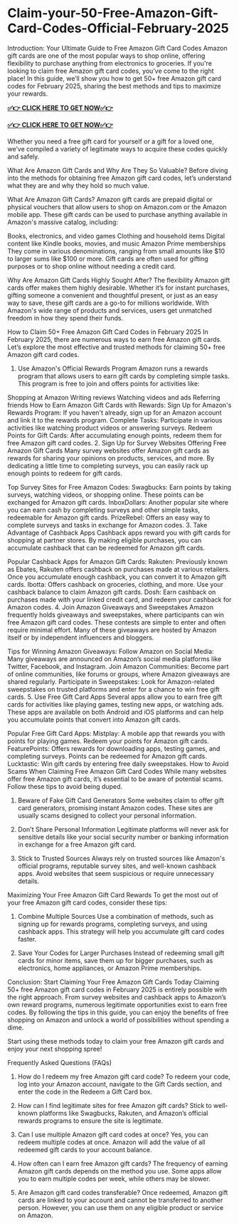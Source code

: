 # Claim-your-50-Free-Amazon-Gift-Card-Codes-Official-February-2025
Introduction: Your Ultimate Guide to Free Amazon Gift Card Codes
Amazon gift cards are one of the most popular ways to shop online, offering flexibility to purchase anything from electronics to groceries. If you're looking to claim free Amazon gift card codes, you’ve come to the right place! In this guide, we’ll show you how to get 50+ free Amazon gift card codes for February 2025, sharing the best methods and tips to maximize your rewards.

**[✅👉 CLICK HERE TO GET NOW✅👉](https://jahanhubspot.com/amazon/)**

**[✅👉 CLICK HERE TO GET NOW✅👉](https://jahanhubspot.com/amazon/)**

Whether you need a free gift card for yourself or a gift for a loved one, we’ve compiled a variety of legitimate ways to acquire these codes quickly and safely.

What Are Amazon Gift Cards and Why Are They So Valuable?
Before diving into the methods for obtaining free Amazon gift card codes, let’s understand what they are and why they hold so much value.

What Are Amazon Gift Cards?
Amazon gift cards are prepaid digital or physical vouchers that allow users to shop on Amazon.com or the Amazon mobile app. These gift cards can be used to purchase anything available in Amazon's massive catalog, including:

Books, electronics, and video games
Clothing and household items
Digital content like Kindle books, movies, and music
Amazon Prime memberships
They come in various denominations, ranging from small amounts like $10 to larger sums like $100 or more. Gift cards are often used for gifting purposes or to shop online without needing a credit card.

Why Are Amazon Gift Cards Highly Sought After?
The flexibility Amazon gift cards offer makes them highly desirable. Whether it’s for instant purchases, gifting someone a convenient and thoughtful present, or just as an easy way to save, these gift cards are a go-to for millions worldwide. With Amazon's wide range of products and services, users get unmatched freedom in how they spend their funds.

How to Claim 50+ Free Amazon Gift Card Codes in February 2025
In February 2025, there are numerous ways to earn free Amazon gift cards. Let’s explore the most effective and trusted methods for claiming 50+ free Amazon gift card codes.

1. Use Amazon's Official Rewards Program
Amazon runs a rewards program that allows users to earn gift cards by completing simple tasks. This program is free to join and offers points for activities like:

Shopping at Amazon
Writing reviews
Watching videos and ads
Referring friends
How to Earn Amazon Gift Cards with Rewards:
Sign Up for Amazon's Rewards Program: If you haven't already, sign up for an Amazon account and link it to the rewards program.
Complete Tasks: Participate in various activities like watching product videos or answering surveys.
Redeem Points for Gift Cards: After accumulating enough points, redeem them for free Amazon gift card codes.
2. Sign Up for Survey Websites Offering Free Amazon Gift Cards
Many survey websites offer Amazon gift cards as rewards for sharing your opinions on products, services, and more. By dedicating a little time to completing surveys, you can easily rack up enough points to redeem for gift cards.

Top Survey Sites for Free Amazon Codes:
Swagbucks: Earn points by taking surveys, watching videos, or shopping online. These points can be exchanged for Amazon gift cards.
InboxDollars: Another popular site where you can earn cash by completing surveys and other simple tasks, redeemable for Amazon gift cards.
PrizeRebel: Offers an easy way to complete surveys and tasks in exchange for Amazon codes.
3. Take Advantage of Cashback Apps
Cashback apps reward you with gift cards for shopping at partner stores. By making eligible purchases, you can accumulate cashback that can be redeemed for Amazon gift cards.

Popular Cashback Apps for Amazon Gift Cards:
Rakuten: Previously known as Ebates, Rakuten offers cashback on purchases made at various retailers. Once you accumulate enough cashback, you can convert it to Amazon gift cards.
Ibotta: Offers cashback on groceries, clothing, and more. Use your cashback balance to claim Amazon gift cards.
Dosh: Earn cashback on purchases made with your linked credit card, and redeem your cashback for Amazon codes.
4. Join Amazon Giveaways and Sweepstakes
Amazon frequently holds giveaways and sweepstakes, where participants can win free Amazon gift card codes. These contests are simple to enter and often require minimal effort. Many of these giveaways are hosted by Amazon itself or by independent influencers and bloggers.

Tips for Winning Amazon Giveaways:
Follow Amazon on Social Media: Many giveaways are announced on Amazon’s social media platforms like Twitter, Facebook, and Instagram.
Join Amazon Communities: Become part of online communities, like forums or groups, where Amazon giveaways are shared regularly.
Participate in Sweepstakes: Look for Amazon-related sweepstakes on trusted platforms and enter for a chance to win free gift cards.
5. Use Free Gift Card Apps
Several apps allow you to earn free gift cards for activities like playing games, testing new apps, or watching ads. These apps are available on both Android and iOS platforms and can help you accumulate points that convert into Amazon gift cards.

Popular Free Gift Card Apps:
Mistplay: A mobile app that rewards you with points for playing games. Redeem your points for Amazon gift cards.
FeaturePoints: Offers rewards for downloading apps, testing games, and completing surveys. Points can be redeemed for Amazon gift cards.
Lucktastic: Win gift cards by entering free daily sweepstakes.
How to Avoid Scams When Claiming Free Amazon Gift Card Codes
While many websites offer free Amazon gift cards, it’s essential to be aware of potential scams. Follow these tips to avoid being duped.

1. Beware of Fake Gift Card Generators
Some websites claim to offer gift card generators, promising instant Amazon codes. These sites are usually scams designed to collect your personal information.

2. Don't Share Personal Information
Legitimate platforms will never ask for sensitive details like your social security number or banking information in exchange for a free Amazon gift card.

3. Stick to Trusted Sources
Always rely on trusted sources like Amazon's official programs, reputable survey sites, and well-known cashback apps. Avoid websites that seem suspicious or require unnecessary details.

Maximizing Your Free Amazon Gift Card Rewards
To get the most out of your free Amazon gift card codes, consider these tips:

1. Combine Multiple Sources
Use a combination of methods, such as signing up for rewards programs, completing surveys, and using cashback apps. This strategy will help you accumulate gift card codes faster.

2. Save Your Codes for Larger Purchases
Instead of redeeming small gift cards for minor items, save them up for bigger purchases, such as electronics, home appliances, or Amazon Prime memberships.

Conclusion: Start Claiming Your Free Amazon Gift Cards Today
Claiming 50+ free Amazon gift card codes in February 2025 is entirely possible with the right approach. From survey websites and cashback apps to Amazon’s own reward programs, numerous legitimate opportunities exist to earn free codes. By following the tips in this guide, you can enjoy the benefits of free shopping on Amazon and unlock a world of possibilities without spending a dime.

Start using these methods today to claim your free Amazon gift cards and enjoy your next shopping spree!

Frequently Asked Questions (FAQs)
1. How do I redeem my free Amazon gift card code?
To redeem your code, log into your Amazon account, navigate to the Gift Cards section, and enter the code in the Redeem a Gift Card box.

2. How can I find legitimate sites for free Amazon gift cards?
Stick to well-known platforms like Swagbucks, Rakuten, and Amazon’s official rewards programs to ensure the site is legitimate.

3. Can I use multiple Amazon gift card codes at once?
Yes, you can redeem multiple codes at once. Amazon will add the value of all redeemed gift cards to your account balance.

4. How often can I earn free Amazon gift cards?
The frequency of earning Amazon gift cards depends on the method you use. Some apps allow you to earn multiple codes per week, while others may be slower.

5. Are Amazon gift card codes transferable?
Once redeemed, Amazon gift cards are linked to your account and cannot be transferred to another person. However, you can use them on any eligible product or service on Amazon.
